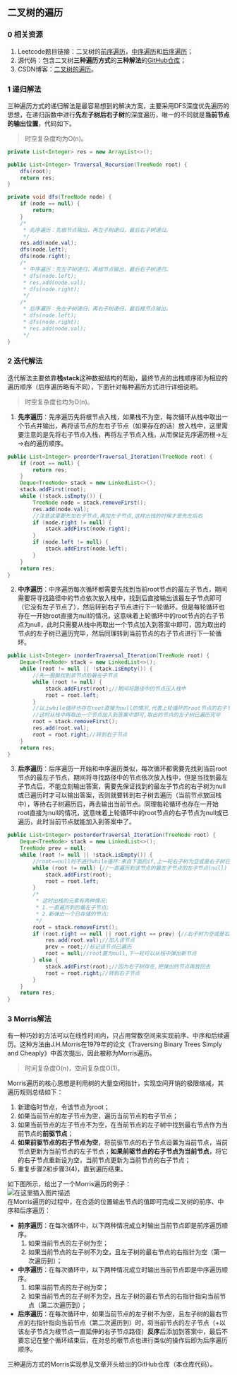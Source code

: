 ## 二叉树的遍历

### 0 相关资源
1. Leetcode题目链接：二叉树的[前序遍历](https://leetcode-cn.com/problems/binary-tree-preorder-traversal/)，[中序遍历](https://leetcode-cn.com/problems/binary-tree-inorder-traversal/)和[后序遍历](https://leetcode-cn.com/problems/binary-tree-postorder-traversal/)；
2. 源代码：包含二叉树**三种遍历方式**的**三种解法**的[GitHub仓库](https://github.com/lixin-jnu/Traversal-of-binary-tree)；
3. CSDN博客：[二叉树的遍历](https://blog.csdn.net/JAVA_XIN_BOY/article/details/124275913)。

### 1 递归解法
三种遍历方式的递归解法是最容易想到的解决方案，主要采用DFS深度优先遍历的思想，在递归函数中进行**先左子树后右子树**的深度遍历，唯一的不同就是**当前节点的输出位置**，代码如下。
>时空复杂度均为O(n)。

```java
private List<Integer> res = new ArrayList<>();

public List<Integer> Traversal_Recursion(TreeNode root) {
    dfs(root);
    return res;
}

private void dfs(TreeNode node) {
    if (node == null) {
        return;
    }
    /*
     * 先序遍历：先根节点输出，再左子树递归，最后右子树递归。
     */
    res.add(node.val);
    dfs(node.left);
    dfs(node.right);
    /*
     * 中序遍历：先左子树递归，再根节点输出，最后右子树递归。
     * dfs(node.left);
     * res.add(node.val);
     * dfs(node.right);
     */
    /*
     * 后序遍历：先左子树递归，再右子树递归，最后根节点输出。
     * dfs(node.left);
     * dfs(node.right);
     * res.add(node.val);
     */
}
```
### 2 迭代解法
迭代解法主要依靠**栈stack**这种数据结构的帮助，最终节点的出栈顺序即为相应的遍历顺序（后序遍历略有不同），下面针对每种遍历方式进行详细说明。
>时空复杂度也均为O(n)。

1. **先序遍历**：先序遍历先将根节点入栈，如果栈不为空，每次循环从栈中取出一个节点并输出，再将该节点的左右子节点（如果存在的话）放入栈中，这里需要注意的是先将右子节点入栈，再将左子节点入栈，从而保证先序遍历根→左→右的遍历顺序。

```java
public List<Integer> preorderTraversal_Iteration(TreeNode root) {
    if (root == null) {
        return res;
    }
    Deque<TreeNode> stack = new LinkedList<>();
    stack.addFirst(root);
    while (!stack.isEmpty()) {
        TreeNode node = stack.removeFirst();
        res.add(node.val);
        //注意这里要先加右子节点,再加左子节点,这样出栈的时候才是先左后右
        if (node.right != null) {
            stack.addFirst(node.right);
        }
        if (node.left != null) {
            stack.addFirst(node.left);
        }
    }
    return res;
}
```

2. **中序遍历**：中序遍历每次循环都需要先找到当前root节点的最左子节点，期间需要将寻找路径中的节点依次放入栈中，找到后直接输出该最左子节点即可（它没有左子节点了），然后转到右子节点进行下一轮循环。但是每轮循环也存在一开始root直接为null的情况，这意味着上轮循环中的root节点的右子节点为null，此时只需要从栈中再取出一个节点加入到答案中即可，因为取出的节点的左子树已遍历完毕，然后同理转到当前节点的右子节点进行下一轮循环。

```java
public List<Integer> inorderTraversal_Iteration(TreeNode root) {
    Deque<TreeNode> stack = new LinkedList<>();
    while (root != null || !stack.isEmpty()) {
        //先一股脑找到该节点的最左子节点
        while (root != null) {
            stack.addFirst(root);//期间将路径中的节点压入栈中
            root = root.left;
        }
        //以上while循环也存在root直接为null的情况,代表上轮循环的root节点的右子节点为null
        //这时从栈中再取出一个节点加入到答案中即可,取出的节点的左子树已遍历完毕
        root = stack.removeFirst();
        res.add(root.val);
        root = root.right;//转到右子节点
    }
    return res;
}
```

3. **后序遍历**：后序遍历一开始和中序遍历类似，每次循环都需要先找到当前root节点的最左子节点，期间将寻找路径中的节点依次放入栈中，但是当找到最左子节点后，不能立刻输出答案，需要先保证找到的最左子节点的右子树为null或已遍历时才可以输出答案，否则就要转到右子树去遍历（当前节点放回栈中），等待右子树遍历后，再去输出当前节点。同理每轮循环也存在一开始root直接为null的情况，这意味着上轮循环中的root节点的右子节点为null或已遍历，此时当前节点就能加入到答案中了。

```java
public List<Integer> postorderTraversal_Iteration(TreeNode root) {
    Deque<TreeNode> stack = new LinkedList<>();
    TreeNode prev = null;
    while (root != null || !stack.isEmpty()) {
        //root==null时不进行while循环:来自下面的if,上一轮右子树为空或是右子树已遍历
        while (root != null) {//一直遍历到该节点的最左子节点的左子节点(null)
            stack.addFirst(root);
            root = root.left;
        }
        /*
         * 这时出栈的元素有两种情况:
         * 1.一直遍历到的最左子节点;
         * 2.新弹出一个已存储的节点;
         */
        root = stack.removeFirst();
        if (root.right == null || root.right == prev) {//右子树为空或是右子树已遍历
            res.add(root.val);//加入该节点
            prev = root;//标记该节点已遍历
            root = null;//root置为null,下一轮可以从栈中弹出新节点
        } else {
            stack.addFirst(root);//因为右子树存在,把弹出的节点再放回去
            root = root.right;//转到右子节点
        }
    }
    return res;
}
```

### 3 Morris解法
有一种巧妙的方法可以在线性时间内，只占用常数空间来实现前序、中序和后续遍历。这种方法由J.H.Morris在1979年的论文《Traversing Binary Trees Simply and Cheaply》中首次提出，因此被称为Morris遍历。

>时间复杂度O(n)，空间复杂度O(1)。

Morris遍历的核心思想是利用树的大量空闲指针，实现空间开销的极限缩减，其遍历规则总结如下：

1. 新建临时节点，令该节点为root；
2. 如果当前节点的左子节点为空，遍历当前节点的右子节点；
3. 如果当前节点的左子节点不为空，在当前节点的左子树中找到最右节点作为当前节点的**前驱节点**；
4. **如果前驱节点的右子节点为空**，将前驱节点的右子节点设置为当前节点，当前节点更新为当前节点的左子节点；**如果前驱节点的右子节点为当前节点**，将它的右子节点重新设为空，当前节点更新为当前节点的右子节点；
5. 重复步骤2和步骤3(4)，直到遍历结束。

如下图所示，给出了一个Morris遍历的例子：<br>
![在这里插入图片描述](https://img-blog.csdnimg.cn/61834edd4a5045439274d436d14bc8de.png)<br>
在Morris遍历的过程中，在合适的位置输出节点的值即可完成二叉树的前序、中序和后序遍历：
- **前序遍历**：在每次循环中，以下两种情况成立时输出当前节点即是前序遍历顺序。
	1. 如果当前节点的左子树为空；
	2. 如果当前节点的左子树不为空，且左子树的最右节点的右指针为空（第一次遍历到）；
- **中序遍历**：在每次循环中，以下两种情况成立时输出当前节点即是中序遍历顺序。
	1. 如果当前节点的左子树为空；
	2. 如果当前节点的左子树不为空，且左子树的最右节点的右指针指向当前节点（第二次遍历到）；
- **后序遍历**：在每次循环中，如果当前节点的左子树不为空，且左子树的最右节点的右指针指向当前节点（第二次遍历到）时，将当前节点的左子节点（+以该左子节点为根节点一直延伸的右子节点路径）**反序**后添加到答案中，最后不要忘记在整个循环结束后，在对总的根节点也进行类似的操作后即为后序遍历顺序。

三种遍历方式的Morris实现参见文章开头给出的GitHub仓库（本仓库代码）。
	
